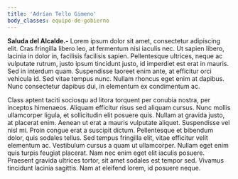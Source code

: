 ```yaml
---
title: 'Adrían Tello Gimeno'
body_classes: equipo-de-gobierno
---
```


**Saluda del Alcalde.-** Lorem ipsum dolor sit amet, consectetur adipiscing elit. Cras fringilla libero leo, at fermentum nisi iaculis nec. Ut sapien libero, lacinia in dolor in, facilisis facilisis sapien. Pellentesque ultrices, neque ac vulputate rutrum, justo ipsum tincidunt justo, id imperdiet est erat in mauris. Sed in interdum quam. Suspendisse laoreet enim ante, at efficitur orci vehicula id. Sed vitae tempus nunc. Nullam rhoncus eget enim at dapibus. Nunc consectetur dapibus dui, in elementum ex condimentum ac.

Class aptent taciti sociosqu ad litora torquent per conubia nostra, per inceptos himenaeos. Aliquam efficitur risus sed aliquam cursus. Nunc mollis ullamcorper ligula, et sollicitudin elit posuere quis. Nullam at gravida justo, at placerat enim. Aenean ut erat a mauris vulputate aliquet. Suspendisse vel nisl mi. Proin congue erat a suscipit dictum. Pellentesque et bibendum dolor, quis sodales tellus. Sed tempus fringilla elit, vitae efficitur velit elementum ac. Vestibulum cursus a quam ut ullamcorper. Nullam eget enim quis turpis feugiat placerat. Nam nec enim eget elit iaculis posuere. Praesent gravida ultrices tortor, sit amet sodales est tempor sed. Vivamus tincidunt lacinia sagittis. Nam at eleifend lorem, id posuere neque.
